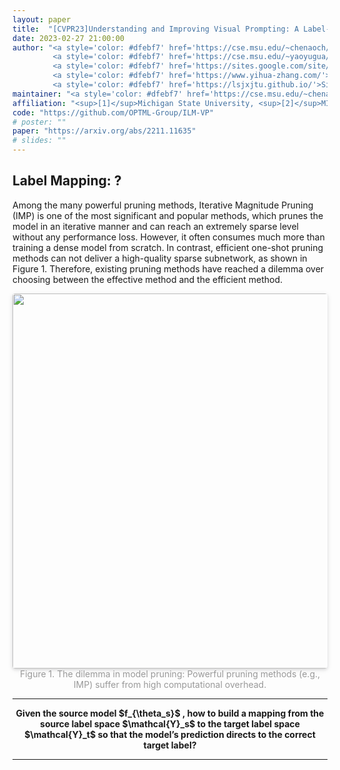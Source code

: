 ```yaml
---
layout: paper
title:  "[CVPR23]Understanding and Improving Visual Prompting: A Label-Mapping Perspective"
date: 2023-02-27 21:00:00
author: "<a style='color: #dfebf7' href='https://cse.msu.edu/~chenaoch/'>Aochuan Chen</a><sup>[1]</sup>, 
         <a style='color: #dfebf7' href='https://cse.msu.edu/~yaoyugua/'>Yuguang Yao</a><sup>[1]</sup>, 
         <a style='color: #dfebf7' href='https://sites.google.com/site/pinyuchenpage/home'>Pin-Yu Chen</a><sup>[2]</sup>, 
         <a style='color: #dfebf7' href='https://www.yihua-zhang.com/'>Yihua Zhang</a><sup>[1]</sup>, 
         <a style='color: #dfebf7' href='https://lsjxjtu.github.io/'>Sijia Liu</a><sup>[1,2]</sup>"
maintainer: "<a style='color: #dfebf7' href='https://cse.msu.edu/~chenaoch/'>Aochuan Chen</a>"
affiliation: "<sup>[1]</sup>Michigan State University, <sup>[2]</sup>MIT-IBM Watson AI Lab, IBM Research"
code: "https://github.com/OPTML-Group/ILM-VP"
# poster: ""
paper: "https://arxiv.org/abs/2211.11635"
# slides: ""
---
```


## Label Mapping: ?

Among the many powerful pruning methods, Iterative Magnitude Pruning (IMP) is one of the most significant and popular methods, which prunes the model in an iterative manner and can reach an extremely sparse level without any performance loss. However, it often consumes much more than training a dense model from scratch. In contrast, efficient one-shot pruning methods can not deliver a high-quality sparse subnetwork, as shown in Figure 1.
Therefore, existing pruning methods have reached a dilemma over choosing between the effective method and the efficient method.

<center>
    <img style="border-radius: 0.3125em;
    box-shadow: 0 2px 4px 0 rgba(34,36,38,.12),0 2px 10px 0 rgba(34,36,38,.08);" 
    src="{{ site.url }}{{ site.baseurl }}/images/postpic/bip_nips22/overview.png" width="600">
    <br>
    <div style="color:orange;
    display: inline-block;
    color: #999; font-size:16px；
    padding: 2px;">Figure 1. The dilemma in model pruning: Powerful pruning methods (e.g., IMP) suffer from high computational overhead.</div>
</center>


---

<center>
<b>
Given the source model $f_{\theta_s}$ , how to build a mapping from the source label space $\mathcal{Y}_s$ to the target label space $\mathcal{Y}_t$ so that the model’s prediction directs to the correct target label?
</b>
<br>
</center>

---
